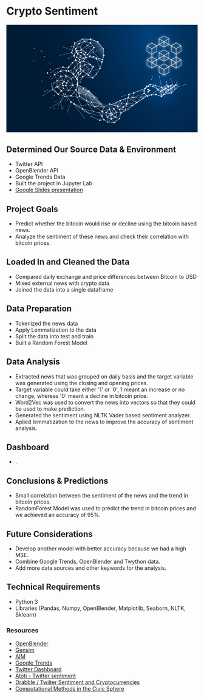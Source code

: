 # Crypto Sentiment
![Image Credit:Bahrain This Week.com](images/ai-blockchain.jpeg)

## Determined Our Source Data & Environment
- Twitter API
- OpenBlender API
- Google Trends Data
- Built the project in Jupyter Lab
- [Google Slides presentation](https://docs.google.com/presentation/d/1iUyEHhSnRBL9jjJk1DSg_f3G2os2I2VMZiwFwZWFQt4/edit#slide=id.gd5b15f0a3_5_26)

## Project Goals
- Predict whether the bitcoin would rise or decline using the bitcoin based news.
- Analyze the sentiment of these news and check their correlation with bitcoin prices.

## Loaded In and Cleaned the Data
- Compared daily exchange and price differences between Bitcoin to USD
- Mixed external news with crypto data
- Joined the data into a single dataframe

## Data Preparation
- Tokenized the news data
- Apply Lemmatization to the data
- Split the data into test and train
- Built a Random Forest Model

## Data Analysis
- Extracted news that was grouped on daily basis and the target variable was generated using the closing and opening prices.
- Target variable could take either '1' or '0', 1 meant an increase or no change, whereas '0' meant a decline in bitcoin price.  
- Word2Vec was used to convert the news into vectors so that they could be used to make prediction.
- Generated the sentiment using NLTK Vader based sentiment analyzer.
- Aplied lemmatization to the news to improve the accuracy of sentiment analysis. 

## Dashboard
- .

## Conclusions & Predictions
- Small correlation between the sentiment of the news and the trend in bitcoin prices.
- RandomForest Model was used to predict the trend in bitcoin prices and we achieved an accuracy of 95%.

## Future Considerations
- Develop another model with better accuracy because we had a high MSE.
- Combine Google Trends, OpenBlender and Twython data.
- Add more data sources and other keywords for the analysis.

## Technical Requirements
- Python 3
- Libraries (Pandas, Numpy, OpenBlender, Matplotlib, Seaborn, NLTK, Sklearn)

### Resources

- [OpenBlender](https://openblender.io/#/my_dashboard)
- [Gensim](https://www.geeksforgeeks.org/nlp-gensim-tutorial-complete-guide-for-beginners/)
- [AIM](https://analyticsindiamag.com/how-to-use-openblender-the-leading-data-blending-tool/)
- [Google Trends](https://towardsdatascience.com/google-trends-api-for-python-a84bc25db88f)
- [Twitter Dashboard](https://developer.twitter.com/en/portal/dashboard)
- [Atoti - Twitter sentiment](https://www.atoti.io/how-im-failing-my-twitter-sentiment-analysis-for-cryptocurrency-prediction/)
- [Drabble / Twiiter Sentiment and Cryptocurrencies](https://github.com/Drabble/TwitterSentimentAndCryptocurrencies)
- [Computational Methods in the Civic Sphere](http://2017.compciv.org/guide/topics/python-nonstandard-libraries/twython-guide/twitter-twython-api-basics.html#exploring-the-basics-of-the-twitter-api-with-twython)
